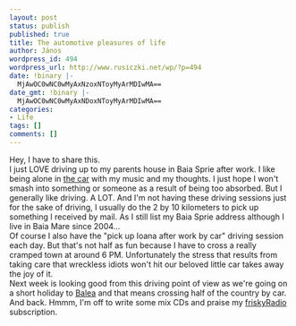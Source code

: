 ```yaml
---
layout: post
status: publish
published: true
title: The automotive pleasures of life
author: János
wordpress_id: 494
wordpress_url: http://www.rusiczki.net/wp/?p=494
date: !binary |-
  MjAwOC0wNC0wMyAxNzoxNToyMyArMDIwMA==
date_gmt: !binary |-
  MjAwOC0wNC0wMyAxNDoxNToyMyArMDIwMA==
categories:
- Life
tags: []
comments: []
---
```

<p>Hey, I have to share this.<br />
I just LOVE driving up to my parents house in Baia Sprie after work. I like being alone in <a href="http://www.flickr.com/photos/janos/1777770142/">the car</a> with my music and my thoughts. I just hope I won't smash into something or someone as a result of being too absorbed. But I generally like driving. A LOT. And I'm not having these driving sessions just for the sake of driving, I usually do the 2 by 10 kilometers to pick up something I received by mail. As I still list my Baia Sprie address although I live in Baia Mare since 2004...<br />
Of course I also have the "pick up Ioana after work by car" driving session each day. But that's not half as fun because I have to cross a really cramped town at around 6 PM. Unfortunately the stress that results from taking care that wreckless idiots won't hit our beloved little car takes away the joy of it.<br />
Next week is looking good from this driving point of view as we're going on a short holiday to <a href="http://www.flickr.com/search/?q=balea&ss=2&z=t" title="Concentrate your attention on the lake and mountain photos...">Balea</a> and that means crossing half of the country by car. And back. Hmmm, I'm off to write some mix CDs and praise my <a href="http://www.friskyradio.com">friskyRadio</a> subscription.</p>
